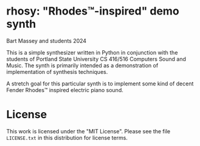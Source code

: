 # rhosy: "Rhodes™-inspired" demo synth
Bart Massey and students 2024

This is a simple synthesizer written in Python in
conjunction with the students of Portland State University
CS 416/516 Computers Sound and Music. The synth is primarily
intended as a demonstration of implementation of synthesis
techniques.

A stretch goal for this particular synth is to implement
some kind of decent Fender Rhodes™ inspired electric piano
sound.

# License

This work is licensed under the "MIT License". Please see the file
`LICENSE.txt` in this distribution for license terms.
